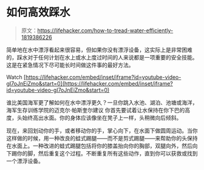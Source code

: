 # 如何高效踩水

> 原文：<https://lifehacker.com/how-to-tread-water-efficiently-1819386226>

简单地在水中漂浮看起来很容易，但如果你没有漂浮设备，这实际上是非常困难的，踩水对于任何计划在水上或水上度过时间的人来说都是一项重要的安全技能。这是在紧急情况下尽可能长时间做这件事的最好方法。

Watch [https://lifehacker.com/embed/inset/iframe?id=youtube-video-gI7oJnEiZmo&start=0](https://lifehacker.com/embed/inset/iframe?id=youtube-video-gI7oJnEiZmo&start=0) 

谁比美国海军更了解如何在水中漂浮更久？一旦你跳入水池、湖泊、池塘或海洋，海军生存训练学院的迈克尔·帕斯奎尔建议 你首先要试着让水保持在你下巴的高度，头始终高出水面。你的身体应该像坐在凳子上一样，头稍微向后倾斜。

现在，来回划动你的手，或者移动你的手，掌心向下，在水面下做圆周运动。当你这样做的时候，用一种改良的蛙式踢腿——而不是剪式踢腿——来帮助你的头保持在水面上。一种改进的蛙式踢腿包括将你的膝盖抬向你的胸部，双腿向外，然后向下踢你的脚，然后重复这个过程。不断重复所有这些动作，直到你可以获救或找到一个漂浮设备。